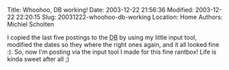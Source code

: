 Title: Whoohoo, DB working!
Date: 2003-12-22 21:56:36
Modified: 2003-12-22 22:20:15
Slug: 20031222-whoohoo-db-working
Location: Home
Authors: Michiel Scholten

<p>I copied the last five postings to the <acronym title="database">DB</acronym> by using my little input tool, modified the dates so they where the right ones again, and it all looked fine :). So, now I'm posting via the input tool I made for this fine rantbox! Life is kinda sweet after all ;)</p>